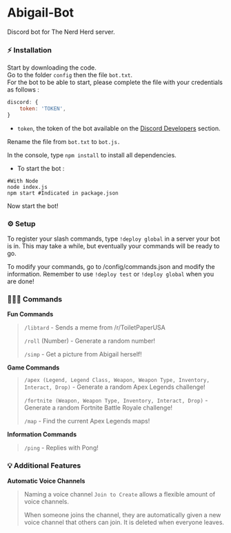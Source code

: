 # Abigail-Bot
Discord bot for The Nerd Herd server.

### ⚡ Installation

Start by downloading the code.<br>
Go to the folder `config` then the file `bot.txt`.<br>
For the bot to be able to start, please complete the file with your credentials as follows :

```js
discord: {
    token: 'TOKEN',
}
```

- `token`, the token of the bot available on the [Discord Developers](https://discordapp.com/developers/applications) section.

Rename the file from `bot.txt` to `bot.js.`

In the console, type `npm install` to install all dependencies.

- To start the bot :
```
#With Node
node index.js
npm start #Indicated in package.json
```

Now start the bot!

### ⚙️ Setup

To register your slash commands, type `!deploy global` in a server your bot is in.
This may take a while, but eventually your commands will be ready to go.

To modify your commands, go to /config/commands.json and modify the information. Remember to use `!deploy test` or `!deploy global` when you are done!

### 👩🏻‍💻 Commands

**Fun Commands**
> `/libtard` - Sends a meme from /r/ToiletPaperUSA
>
> `/roll` (Number) - Generate a random number!
>
> `/simp` - Get a picture from Abigail herself!

**Game Commands**
> `/apex (Legend, Legend Class, Weapon, Weapon Type, Inventory, Interact, Drop)` - Generate a random Apex Legends challenge!
>
> `/fortnite (Weapon, Weapon Type, Inventory, Interact, Drop)` - Generate a random Fortnite Battle Royale challenge!
>
> `/map` - Find the current Apex Legends maps!

**Information Commands**
> `/ping` - Replies with Pong!

### 💡 Additional Features

**Automatic Voice Channels**

> Naming a voice channel `Join to Create` allows a flexible amount of voice channels.
>
> When someone joins the channel, they are automatically given a new voice channel that others can join. It is deleted when everyone leaves.